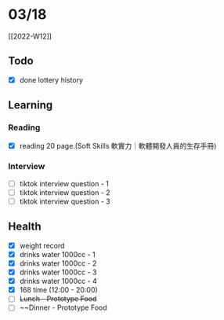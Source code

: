 # 03/18

[[2022-W12]]

## Todo

- [x] done lottery history

## Learning

### Reading

- [x] reading 20 page.(Soft Skills 軟實力｜軟體開發人員的生存手冊)

### Interview

- [ ] tiktok interview question - 1
- [ ] tiktok interview question - 2
- [ ] tiktok interview question - 3

## Health

- [x] weight record
- [x] drinks water 1000cc - 1
- [x] drinks water 1000cc - 2
- [x] drinks water 1000cc - 3
- [x] drinks water 1000cc - 4
- [x] 168 time (12:00 - 20:00)
- [ ] ~~Lunch - Prototype Food~~
- [ ] ~~Dinner - Prototype Food
